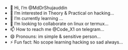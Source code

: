 - 👋 Hi, I’m @MdDrShujauddin
- 👀 I’m interested in Theory & Practical on hacking...
- 🌱 I’m currently learning ...
- 💞️ I’m looking to collaborate on linux or termux...
- 📫 How to reach me @Code_X1 on telegram...
- 😄 Pronouns: im simple & sensitive person...
- ⚡ Fun fact: No scope learning hacking so sad always...

<!---
MdDrShujauddin/MdDrShujauddin is a ✨ special ✨ repository because its `README.md` (this file) appears on your GitHub profile.
You can click the Preview link to take a look at your changes.
--->
